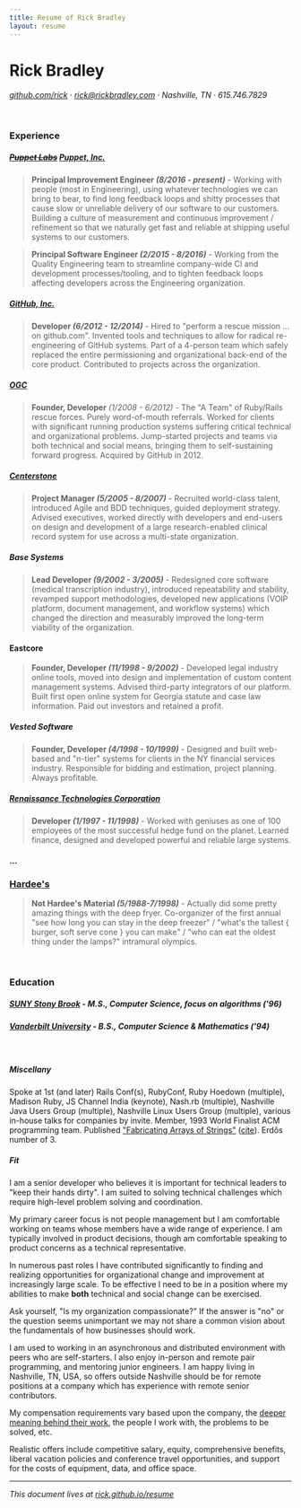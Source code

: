 ```yaml
---
title: Resume of Rick Bradley
layout: resume
---
```


# Rick Bradley

_[github.com/rick](https://github.com/rick) &middot; rick@rickbradley.com &middot; Nashville, TN &middot; 615.746.7829_

<br/>

### Experience

##### ~~[Puppet Labs](https://puppetlabs.com/)~~ [Puppet, Inc.](https://puppet.com/)

> **Principal Improvement Engineer _(8/2016 - present)_** - Working with people (most in Engineering), using whatever technologies we can bring to bear, to find long feedback loops and shitty processes that cause slow or unreliable delivery of our software to our customers. Building a culture of measurement and continuous improvement / refinement so that we naturally get fast and reliable at shipping useful systems to our customers.

> **Principal Software Engineer _(2/2015 - 8/2016)_** - Working from the Quality Engineering team to streamline company-wide CI and development processes/tooling, and to tighten feedback loops affecting developers across the Engineering organization.

##### [GitHub, Inc.](https://github.com/)

> **Developer _(6/2012 - 12/2014)_** - Hired to "perform a rescue mission ... on github.com". Invented tools and techniques to allow for radical re-engineering of GitHub systems. Part of a 4-person team which safely replaced the entire permissioning and organizational back-end of the core product. Contributed to projects across the organization.

##### [OGC](http://www.ogtastic.com/)

> **Founder, Developer** _(1/2008 - 6/2012)_ - The "A Team" of Ruby/Rails rescue forces. Purely word-of-mouth referrals. Worked for clients with significant running production systems suffering critical technical and organizational problems. Jump-started projects and teams via both technical and social means, bringing them to self-sustaining forward progress. Acquired by GitHub in 2012.

##### [Centerstone](https://www.centerstone.org/)

> **Project Manager _(5/2005 - 8/2007)_** - Recruited world-class talent, introduced Agile and BDD techniques, guided deployment strategy. Advised executives, worked directly with developers and end-users on design and development of a large research-enabled clinical record system for use across a multi-state organization.

##### Base Systems

> **Lead Developer _(9/2002 - 3/2005)_** - Redesigned core software (medical transcription industry), introduced repeatability and stability, revamped support methodologies, developed new applications (VOIP platform, document management, and workflow systems) which changed the direction and measurably improved the long-term viability of the organization.

#### Eastcore

> **Founder, Developer _(11/1998 - 9/2002)_** - Developed legal industry online tools, moved into design and implementation of custom content management systems. Advised third-party integrators of our platform. Built first open online system for Georgia statute and case law information. Paid out investors and retained a profit.

##### Vested Software

> **Founder, Developer _(4/1998 - 10/1999)_** - Designed and built web-based and "n-tier" systems for clients in the NY financial services industry. Responsible for bidding and estimation, project planning. Always profitable.

##### [Renaissance Technologies Corporation](http://en.wikipedia.org/wiki/Renaissance_Technologies)

> **Developer _(1/1997 - 11/1998)_** - Worked with geniuses as one of 100 employees of the most successful hedge fund on the planet. Learned finance, designed and developed powerful and reliable large systems.

#### ...

### [Hardee's](http://www.hardees.com/)

> **Not Hardee's Material _(5/1988-7/1998)_** - Actually did some pretty amazing things with the deep fryer. Co-organizer of the first annual "see how long you can stay in the deep freezer" / "what's the tallest { burger, soft serve cone } you can make" / "who can eat the oldest thing under the lamps?" intramural olympics.


<br/>

### Education

##### [SUNY Stony Brook](https://www.cs.stonybrook.edu/) - **M.S., Computer Science, focus on algorithms** _('96)_

##### [Vanderbilt University](http://www.vanderbilt.edu/) - **B.S., Computer Science & Mathematics** _('94)_

<br/>

##### Miscellany

Spoke at 1st (and later) Rails Conf(s), RubyConf, Ruby Hoedown (multiple), Madison Ruby, JS Channel India (keynote), Nash.rb (multiple), Nashville Java Users Group (multiple), Nashville Linux Users Group (multiple), various in-house talks for companies by invite.  Member, 1993 World Finalist ACM programming team.  Published ["Fabricating Arrays of Strings"](https://www3.cs.stonybrook.edu/~skiena/papers/bradley.ps) ([cite](http://dl.acm.org/citation.cfm?id=267529&dl=ACM&coll=DL&CFID=582898140&CFTOKEN=40112734)). Erdős number of 3.

##### Fit

I am a senior developer who believes it is important for technical leaders to "keep their hands dirty". I am suited to solving technical challenges which require high-level problem solving and coordination.

My primary career focus is not people management but I am comfortable working on teams whose members have a wide range of experience. I am typically involved in product decisions, though am comfortable speaking to product concerns as a technical representative.

In numerous past roles I have contributed significantly to finding and realizing opportunities for organizational change and improvement at increasingly large scale. To be effective I need to be in a position where my abilities to make **both** technical and social change can be exercised.

Ask yourself, "Is my organization compassionate?" If the answer is "no" or the question seems unimportant we may not share a common vision about the fundamentals of how businesses should work.

I am used to working in an asynchronous and distributed environment with peers who are self-starters.  I also enjoy in-person and remote pair programming, and mentoring junior engineers.  I am happy living in Nashville, TN, USA, so offers outside Nashville should be for remote positions at a company which has experience with remote senior contributors.

My compensation requirements vary based upon the company, the [deeper meaning behind their work](https://www.youtube.com/watch?v=wdzHgN7_Hs8), the people I work with, the problems to be solved, etc.

Realistic offers include competitive salary, equity, comprehensive benefits, liberal vacation policies and conference travel opportunities, and support for the costs of equipment, data, and office space.

----

_This document lives at [rick.github.io/resume](http://rick.github.io/resume/)_
